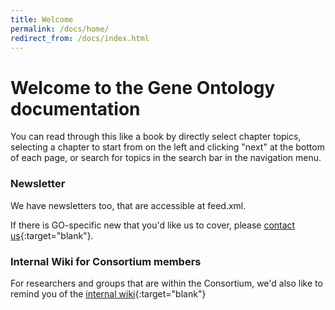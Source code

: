 ```yaml
---
title: Welcome
permalink: /docs/home/
redirect_from: /docs/index.html
---
```


# Welcome to the Gene Ontology documentation

You can read through this like a book by directly select chapter
topics, selecting a chapter to start from on the left and clicking
"next" at the bottom of each page, or search for topics in the search
bar in the navigation menu.

### Newsletter

We have newsletters too, that are accessible at feed.xml.

If there is GO-specific new that you'd like us to cover, please
[contact us](http://help.geneontology.org "contact us"){:target="blank"}.

<!-- Add a new Markdown file such as `2017-05-09-my-post.md` and write the content similar to other post examples. -->

### Internal Wiki for Consortium members

For researchers and groups that are within the Consortium, we'd also
like to remind you of the [internal wiki](http://wiki.geneontology.org "internal wiki"){:target="blank"}
